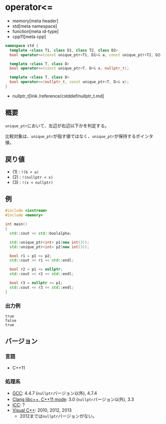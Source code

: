 # operator<=
* memory[meta header]
* std[meta namespace]
* function[meta id-type]
* cpp11[meta cpp]

```cpp
namespace std {
  template <class T1, class D1, class T2, class D2>
  bool operator<=(const unique_ptr<T1, D1>& a, const unique_ptr<T2, D2>& a); // (1)

  template <class T, class D>
  bool operator<=(const unique_ptr<T, D>& x, nullptr_t);                     // (2)

  template <class T, class D>
  bool operator<=(nullptr_t, const unique_ptr<T, D>& x);                     // (3)
}
```
* nullptr_t[link /reference/cstddef/nullptr_t.md]

## 概要
`unique_ptr`において、左辺が右辺以下かを判定する。

比較対象は、`unique_ptr`が指す値ではなく、`unique_ptr`が保持するポインタ値。


## 戻り値
- (1) : `!(b < a)`
- (2) : `!(nullptr < x)`
- (3) : `!(x < nullptr)`


## 例
```cpp example
#include <iostream>
#include <memory>

int main()
{
  std::cout << std::boolalpha;

  std::unique_ptr<int> p1(new int(3));
  std::unique_ptr<int> p2(new int(3));

  bool r1 = p1 <= p2;
  std::cout << r1 << std::endl;

  bool r2 = p1 <= nullptr;
  std::cout << r2 << std::endl;

  bool r3 = nullptr <= p1;
  std::cout << r3 << std::endl;
}
```

### 出力例
```
true
false
true
```

## バージョン
### 言語
- C++11

### 処理系
- [GCC](/implementation.md#gcc): 4.4.7 (`nullptr`バージョン以外), 4.7.4
- [Clang libc++, C++11 mode](/implementation.md#clang): 3.0 (`nullptr`バージョン以外), 3.3
- [ICC](/implementation.md#icc): ?
- [Visual C++](/implementation.md#visual_cpp): 2010, 2012, 2013
	- 2012までは`nullptr`バージョンがない。
